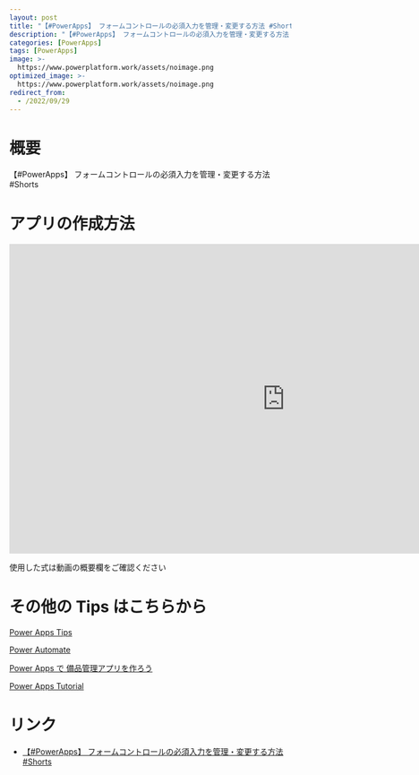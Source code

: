 ```yaml
---
layout: post
title: "【#PowerApps】 フォームコントロールの必須入力を管理・変更する方法 #Shorts"
description: "【#PowerApps】 フォームコントロールの必須入力を管理・変更する方法 #Shortsを動画で分かりやすく解説"
categories: [PowerApps]
tags: [PowerApps]
image: >-
  https://www.powerplatform.work/assets/noimage.png
optimized_image: >-
  https://www.powerplatform.work/assets/noimage.png
redirect_from:
  - /2022/09/29
---
```



#  概要

【#PowerApps】 フォームコントロールの必須入力を管理・変更する方法 #Shorts


# アプリの作成方法

<iframe width="983" height="553" src="https://www.youtube.com/embed/OAGZV6MbM-E" title="YouTube video player" frameborder="0" allow="accelerometer; autoplay; clipboard-write; encrypted-media; gyroscope; picture-in-picture" allowfullscreen></iframe>


使用した式は動画の概要欄をご確認ください


# その他の Tips はこちらから

[Power Apps Tips](https://www.youtube.com/watch?v=VrAQf3JQ7yM&list=PLVhFi1fb3DqakSLVMn22DDcySXh9jtzi- )


[Power Automate](https://www.youtube.com/watch?v=-YnJYT0ASEM&list=PLVhFi1fb3Dqbzic6GieqnLFgD3aTj-eHA)


[Power Apps で 備品管理アプリを作ろう](https://www.youtube.com/playlist?list=PLVhFi1fb3DqZM3HKb8Hea6XEL96990Fyn)


[Power Apps Tutorial](https://www.youtube.com/playlist?list=PLVhFi1fb3DqalxpL974VvAJvV4iWoSbe_)


# リンク


- [【#PowerApps】 フォームコントロールの必須入力を管理・変更する方法 #Shorts](https://www.youtube.com/watch?v=OAGZV6MbM-E)

